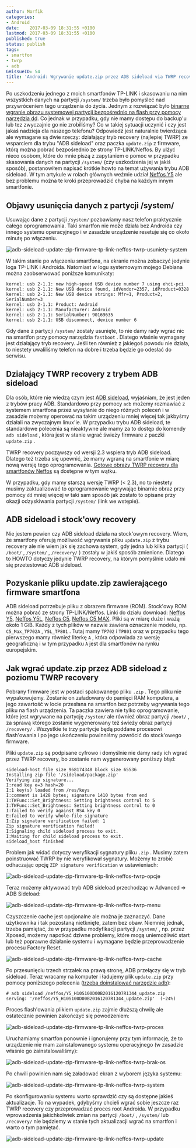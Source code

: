 ```yaml
---
author: Morfik
categories:
- Android
date:    2017-03-09 18:31:55 +0100
lastmod: 2017-03-09 18:31:55 +0100
published: true
status: publish
tags:
- smartfon
- twrp
- adb
GHissueID: 54
title: 'Android: Wgrywanie update.zip przez ADB sideload via TWRP recovery'
---
```


Po uszkodzeniu jednego z moich smartfonów TP-LINK i skasowaniu na nim wszystkich danych na partycji
`/system/` trzeba było pomyśleć nad przywróceniem tego urządzenia do życia. Jednym z rozwiązać było
[binarne wgranie obrazu systemowej partycji bezpośrednio na flash przy pomocy narzędzia dd][1]. Co
jednak w przypadku, gdy nie mamy dostępu do backup'u lub tez zwyczajnie go nie zrobiliśmy? Co w
takiej sytuacji uczynić i czy jest jakaś nadzieja dla naszego telefonu? Odpowiedź jest naturalnie
twierdząca ale wymagane są dwie rzeczy: działający tryb recovery (najlepiej TWRP) ze wsparciem dla
trybu "ADB sideload" oraz paczka `update.zip` z firmware, którą można pobrać bezpośrednio ze strony
TP-LINK/Neffos. By ulżyć nieco osobom, które do mnie piszą z zapytaniem o pomoc w przypadku
skasowania danych na partycji `/system/` (czy uszkodzenia jej w jakiś sposób), postanowiłem napisać
krótkie howto na temat używania trybu ADB sideload. W tym artykule w rolach głównych weźmie udział
[Neffos Y5][2] ale bez problemu można te kroki przeprowadzić chyba na każdym innym smartfonie.

<!--more-->
## Objawy usunięcia danych z partycji /system/

Usuwając dane z partycji `/system/` pozbawiamy nasz telefon praktycznie całego oprogramowania. Taki
smartfon nie może działa bez Androida czy innego systemu operacyjnego i w zasadzie urządzenie
resetuje się co około minutę po włączeniu.

![adb-sideload-update-zip-firmware-tp-link-neffos-twrp-usuniety-system](/img/2017/03/001.adb-sideload-update-zip-firmware-tp-link-neffos-twrp-usuniety-system.png#medium)

W takim stanie po włączeniu smartfona, na ekranie można zobaczyć jedynie loga TP-LINK i Androida.
Natomiast w logu systemowym mojego Debiana można zaobserwować poniższe komunikaty:

    kernel: usb 2-1.1: new high-speed USB device number 7 using ehci-pci
    kernel: usb 2-1.1: New USB device found, idVendor=2357, idProduct=0328
    kernel: usb 2-1.1: New USB device strings: Mfr=1, Product=2, SerialNumber=3
    kernel: usb 2-1.1: Product: Android
    kernel: usb 2-1.1: Manufacturer: Android
    kernel: usb 2-1.1: SerialNumber: 90169635
    kernel: usb 2-1.1: USB disconnect, device number 6

Gdy dane z partycji `/system/` zostały usunięte, to nie damy rady wgrać nic na smartfon przy pomocy
narzędzia `fastboot` . Dlatego właśnie wymagany jest działający tryb recovery. Jeśli ten również z
jakiegoś powodu nie działa, to niestety uwaliliśmy telefon na dobre i trzeba będzie go odesłać do
serwisu.

## Działający TWRP recovery z trybem ADB sideload

Dla osób, które nie wiedzą czym jest [ADB sideload][3], wyjaśniam, że jest jeden z trybów pracy ADB.
Standardowo przy pomocy `adb` możemy rozmawiać z systemem smartfona przez wysyłanie do niego różnych
poleceń i w zasadzie możemy operować na takim urządzeniu mniej więcej tak jakbyśmy działali na
zwyczajnym linux'ie. W przypadku trybu ADB sideload, te standardowe polecenia są nieaktywne ale
mamy za to dostęp do komendy `adb sideload` , która jest w stanie wgrać świeży firmware z paczki
`update.zip` .

TWRP recovery począwszy od wersji 2.3 wspiera tryb ADB sideload. Dlatego też trzeba się upewnić, że
mamy wgraną na smartfonie w miarę nową wersję tego oprogramowania. [Gotowe obrazy TWRP recovery dla
smartfonów Neffos][4] są dostępne w tym wątku.

W przypadku, gdy mamy starszą wersję TWRP (< 2.3), no to niestety musimy zaktualizować to
oprogramowanie wgrywając binarnie obraz przy pomocy `dd` mniej więcej w taki sam sposób jak zostało
to opisane przy okazji odzyskiwania partycji `/system/` (link we wstępie).

## ADB sideload i stock'owy recovery

Nie jestem pewien czy ADB sideload działa na stock'owym recovery. Wiem, że smartfony oferują
możliwość wgrywania pliku `update.zip` z trybu recovery ale nie wiem jak się zachowa system, gdy
jedna lub kilka partycji ( `/boot/` , `/system/` , `/recovery/` ) zostały w jakiś sposób zmienione.
Dlatego to HOWTO dotyczy jedynie TWRP recovery, na którym pomyślnie udało mi się przetestować ADB
sideload.

## Pozyskanie pliku update.zip zawierającego firmware smartfona

ADB sideload potrzebuje pliku z obrazem firmware (ROM). Stock'owy ROM można pobrać ze strony
TP-LINK/Neffos. Linki do działu download: [Neffos Y5][5], [Neffos Y5L][6], [Neffos C5][7], [Neffos
C5 MAX][8]. Pliki są w miarę duże i ważą około 1 GiB. Każdy z tych plików w nazwie zawiera
oznaczenie modelu, np. `C5_Max_TP702A` , `Y5L_TP801` . Tutaj mamy `TP702` i `TP801` oraz w
przypadku tego pierwszego mamy również literkę `A` , która odpowiada za wersję geograficzną i w tym
przypadku `A` jest dla smartfonów na rynku europejskim.

## Jak wgrać update.zip przez ADB sideload z poziomu TWRP recovery

Pobrany firmware jest w postaci spakowanego pliku `.zip` . Tego pliku nie wypakowujemy. Zostanie on
załadowany do pamięci RAM komputera, a jego zawartość w locie przesłana na smartfon bez potrzeby
wgrywania tego pliku na flash urządzenia. Ta paczka zawiera nie tylko oprogramowanie, które jest
wgrywane na partycję `/system/` ale również obraz partycji `/boot/` , za sprawą którego zostanie
wygenerowany też świeży obraz partycji `/recovery/` . Wszystkie te trzy partycje będą poddane
procesowi flash'owania i po jego ukończeniu powinniśmy powrócić do stock'owego firmware.

Pliki `update.zip` są podpisane cyfrowo i domyślnie nie damy rady ich wgrać przez TWRP recovery, bo
zostanie nam wygenerowany poniższy błąd:

    sideload-host file size 968174348 block size 65536
    Installing zip file '/sideload/package.zip'
    Verifying zip signature...
    I:read key e=3 hash=20
    I:1 key(s) loaded from /res/keys
    I:comment is 1428 bytes; signature 1410 bytes from end
    I:TWFunc::Set_Brightness: Setting brightness control to 5
    I:TWFunc::Set_Brightness: Setting brightness control to 0
    I:failed to verify against RSA key 0
    E:failed to verify whole-file signature
    I:Zip signature verification failed: 1
    Zip signature verification failed!
    I:Signaling child sideload process to exit.
    I:Waiting for child sideload process to exit.
    sideload_host finished

Problem jak widać dotyczy weryfikacji sygnatury pliku `.zip` . Musimy zatem poinstruować TWRP by nie
weryfikował sygnatury. Możemy to zrobić odhaczając opcję `ZIP signature verification` w
ustawieniach:

![adb-sideload-update-zip-firmware-tp-link-neffos-twrp-opcje](/img/2017/03/002.adb-sideload-update-zip-firmware-tp-link-neffos-twrp-opcje.png#medium)

Teraz możemy aktywować tryb ADB sideload przechodząc w Advanced => ADB Sideload:

![adb-sideload-update-zip-firmware-tp-link-neffos-twrp-menu](/img/2017/03/003.adb-sideload-update-zip-firmware-tp-link-neffos-twrp-menu.png#big)

Czyszczenie cache jest opcjonalne ale można je zaznaczyć. Dane użytkownika i tak pozostaną
nietknięte, zatem bez obaw. Niemniej jednak, trzeba pamiętać, że w przypadku modyfikacji partycji
`/system/` , np. przez Xposed, możemy napotkać dziwne problemy, które mogą uniemożliwić start lub
też poprawne działanie systemu i wymagane będzie przeprowadzenie procesu Factory Reset.

![adb-sideload-update-zip-firmware-tp-link-neffos-twrp-cache](/img/2017/03/004.adb-sideload-update-zip-firmware-tp-link-neffos-twrp-cache.png#medium)

Po przesunięciu trzech strzałek na prawą stronę, ADB przełączy się w tryb sideload. Teraz wracamy na
komputer i ładujemy plik `update.zip` przy pomocy poniższego polecenia ([trzeba doinstalować
narzędzie adb][9]):

    # adb sideload /neffos/Y5_H10S100D00B20161207R1344_update.zip
    serving: '/neffos/Y5_H10S100D00B20161207R1344_update.zip'  (~24%)

Proces flash'owania plikiem `update.zip` zajmie dłuższą chwilę ale ostatecznie powinien zakończyć
się powodzeniem:

![adb-sideload-update-zip-firmware-tp-link-neffos-twrp-proces](/img/2017/03/005.adb-sideload-update-zip-firmware-tp-link-neffos-twrp-proces.png#medium)

Uruchamiamy smartfon ponownie i ignorujemy przy tym informację, że to urządzenie nie mam
zainstalowanego systemu operacyjnego (w zasadzie właśnie go zainstalowaliśmy):

![adb-sideload-update-zip-firmware-tp-link-neffos-twrp-brak-os](/img/2017/03/006.adb-sideload-update-zip-firmware-tp-link-neffos-twrp-brak-os.png#medium)

Po chwili powinien nam się załadować ekran z wyborem języka systemu:

![adb-sideload-update-zip-firmware-tp-link-neffos-twrp-system](/img/2017/03/007.adb-sideload-update-zip-firmware-tp-link-neffos-twrp-system.png#medium)

Po skonfigurowaniu systemu warto sprawdzić czy są dostępne jakieś aktualizacje. To na wypadek,
gdybyśmy chcieli wgrać sobie jeszcze raz TWRP recovery czy przeprowadzać proces root Androida. W
przypadku wprowadzenia jakichkolwiek zmian na partycji `/boot/` , `/system/` lub `/recovery/` nie
będziemy w stanie tych aktualizacji wgrać na smartfon i warto o tym pamiętać.

![adb-sideload-update-zip-firmware-tp-link-neffos-twrp-update](/img/2017/03/008.adb-sideload-update-zip-firmware-tp-link-neffos-twrp-update.png#medium)


[1]: /post/android-jak-odratowac-smartfon-po-usunieciu-partycji-system/
[2]: http://www.neffos.pl/product/details/Y5
[3]: https://twrp.me/faq/ADBSideload.html
[4]: http://tplink-forum.pl/pub/neffos/
[5]: http://www.neffos.com/en/support/download/Y5
[6]: http://www.neffos.com/en/support/download/Y5L
[7]: http://www.neffos.com/en/support/download/C5
[8]: http://www.neffos.com/en/support/download/C5-Max
[9]: /post/android-jak-zainstalowac-adb-i-fastboot-pod-linux/
